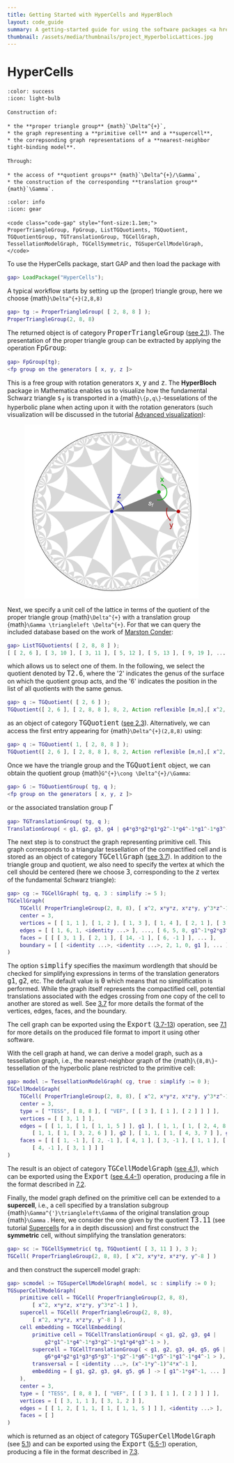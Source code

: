```yaml
---
title: Getting Started with HyperCells and HyperBloch
layout: code_guide
summary: A getting-started guide for using the software packages <a href="https://github.com/patrick-lenggenhager/HyperCells">HyperCells</a> and <a href="https://github.com/patrick-lenggenhager/HyperBloch">HyperBloch</a> for modeling tight-binding models on hyperbolic lattices. It includes a brief overview over the purposes of the packages, complete instructions for installing them and simple examples including code scripts to download.
thumbnail: /assets/media/thumbnails/project_HyperbolicLattices.jpg
---
```



<style type="text/css">
    @media (min-width: 959.98px) {
        .bd-main .bd-content {
            max-width: 80%!important; 
            text-align:left!important;
        }
    }
</style>

# HyperCells


```{dropdown} Learning goals
:color: success
:icon: light-bulb

Construction of:

* the **proper triangle group** {math}`\Delta^{+}`,
* the graph representing a **primitive cell** and a **supercell**,
* the correpsonding graph representations of a **nearest-neighbor tight-binding model**.

Through:

* the access of **quotient groups** {math}`\Delta^{+}/\Gamma`,
* the construction of the corresponding **translation group** {math}`\Gamma`.
```

```{dropdown}  Featured functions
:color: info
:icon: gear

<code class="code-gap" style="font-size:1.1em;">
ProperTriangleGroup, FpGroup, ListTGQuotients, TGQuotient, TGQuotientGroup, TGTranslationGroup, TGCellGraph, TessellationModelGraph, TGCellSymmetric, TGSuperCellModelGraph, 
</code>
```

To use the HyperCells package, start GAP and then load the package with
```gap
gap> LoadPackage("HyperCells");
```

A typical workflow starts by setting up the (proper) triangle group, here we choose {math}`\Delta^{+}(2,8,8)`

```gap
gap> tg := ProperTriangleGroup( [ 2, 8, 8 ] );
ProperTriangleGroup(2, 8, 8)
```

The returned object is of category <code class="code-gap" style="font-size:1.1em;">ProperTriangleGroup</code> (<a target="_blank" href="https://patrick-lenggenhager.github.io/HyperCells/doc/chap2_mj.html">see 2.1</a>). The presentation of the proper triangle group can be extracted by applying the operation <code class="code-gap" style="font-size:1.1em;">FpGroup</code>:

```gap
gap> FpGroup(tg);
<fp group on the generators [ x, y, z ]>
```

This is a free group with rotation generators <code class="code-gap" style="font-size:1.1em;">x</code>,
<code class="code-gap" style="font-size:1.1em;">y</code> and <code class="code-gap" style="font-size:1.1em;">z</code>. The **HyperBloch** package in Mathematica enables us to visualize how the fundamental Schwarz triangle <code class="code-gap" style="font-size:1.1em;">s<sub>f</sub></code> is transported in a {math}`\{p,q\}`-tesselations of the hyperbolic plane when acting upon it with the rotation generators (such visualization will be discussed in the tutorial [Advanced visualization](../Tutorials/AdvancedVisualization.md)):

<figure class="text-center">
  <picture> 
    <source type="image/svg+xml" srcset="../../../source/assets/media/figs/getSetGoHyperCells/Sym88.png">
    <img src="../../../source/assets/media/figs/getSetGoHyperCells/Sym88.png" class="figure-img img-fluid rounded" alt="{6,4} Lieb lattice pc" width="400"/>
  </picture>
</figure>

Next, we specify a unit cell 
of the lattice in terms of the quotient of the proper triangle group {math}`\Delta^{+}` with a translation group {math}`\Gamma \triangleleft \Delta^{+}`. For that we can query
 the included database based on the work of <a target="_blank" href="https://patrick-lenggenhager.github.io/HyperCells/doc/chapBib_mj.html#biBConder:2007">Marston Conder</a>:

```gap
gap> ListTGQuotients( [ 2, 8, 8 ] );
[ [ 2, 6 ], [ 3, 10 ], [ 3, 11 ], [ 5, 12 ], [ 5, 13 ], [ 9, 19 ], ... ]
```

which allows us to select one of them. In the following, we select the quotient denoted by <code class="code" style="font-size:1.1em;">T2.6</code>, where the '2' indicates the genus of the surface on which the quotient group acts, and the '6' indicates the position in the list of all quotients with the same genus.

```gap
gap> q := TGQuotient( [ 2, 6 ] );
TGQuotient([ 2, 6 ], [ 2, 8, 8 ], 8, 2, Action reflexible [m,n],[ x^2, x * y * z, x * z * y, y^3 * z^-1 ])
```

as an object of category <code class="code-gap" style="font-size:1.1em;">TGQuotient</code> (<a target="_blank" href="https://patrick-lenggenhager.github.io/HyperCells/doc/chap2_mj.html#X84E92102876317DE">see 2.3</a>). Alternatively, we can access the first entry appearing for {math}`\Delta^{+}(2,8,8)` using:

```gap
gap> q := TGQuotient( 1, [ 2, 8, 8 ] );
TGQuotient([ 2, 6 ], [ 2, 8, 8 ], 8, 2, Action reflexible [m,n],[ x^2, x * y * z, x * z * y, y^3 * z^-1 ])
```

Once we have the triangle group and the <code class="code-gap" style="font-size:1.1em;">TGQuotient</code> object, we can obtain the quotient group {math}`G^{+}\cong \Delta^{+}/\Gamma`:


```gap
gap> G := TGQuotientGroup( tg, q );
<fp group on the generators [ x, y, z ]>
```

or the associated translation group <code class="code-gap" style="font-size:1.1em;">&#915;</code>

```gap
gap> TGTranslationGroup( tg, q );
TranslationGroup( < g1, g2, g3, g4 | g4*g3*g2*g1*g2^-1*g4^-1*g1^-1*g3^-1 > )
```

The next step is to construct the graph representing primitive cell. This graph corresponds to a triangular tessellation of the compactified cell and is stored as an object of category <code class="code-gap" style="font-size:1.1em;">TGCellGraph</code> (<a target="_blank" href="https://patrick-lenggenhager.github.io/HyperCells/doc/chap3_mj.html#X7945E96B7A771F5A">see 3.7</a>). In addition to the triangle group and quotient, we also need to specify the vertex at which the cell should be centered (here we choose <code class="code-gap" style="font-size:1.1em;">3</code>, corresponding to the <code class="code-gap" style="font-size:1.1em;">z</code> vertex of the fundamental Schwarz triangle):

```gap
gap> cg := TGCellGraph( tg, q, 3 : simplify := 5 );
TGCellGraph(
    TGCell( ProperTriangleGroup(2, 8, 8), [ x^2, x*y*z, x*z*y, y^3*z^-1 ] ),
    center = 3,
    vertices = [ [ 1, 1 ], [ 1, 2 ], [ 1, 3 ], [ 1, 4 ], [ 2, 1 ], [ 3, 1 ] ],
    edges = [ [ 1, 6, 1, <identity ...> ], ..., [ 6, 5, 8, g1^-1*g2*g3^-1 ] ],
    faces = [ [ [ 3, 1 ], [ 2, 1 ], [ 14, -1 ], [ 6, -1 ] ], ... ],
    boundary = [ [ <identity ...>, <identity ...>, 2, 1, 0, g1 ], ... ]
)
```

The option <code class="code-gap" style="font-size:1.1em;">simplify</code> specifies the maximum wordlength that should be checked for simplifying expressions in terms of the translation generators <code class="code-gap" style="font-size:1.1em;">g1</code>, <code class="code-gap" style="font-size:1.1em;">g2</code>, etc. The default value is <code class="code-gap" style="font-size:1.1em;">0</code> which means that no simplification is performed. While the graph itself represents the compactified cell, potential translations associated with the edges crossing from one copy of the cell to another are stored as well. See <a target="_blank" href="https://patrick-lenggenhager.github.io/HyperCells/doc/chap3_mj.html#X7945E96B7A771F5A">3.7</a> for more details the format of the vertices, edges, faces, and the boundary.

The cell graph can be exported using the <code class="code-gap" style="font-size:1.1em;">Export</code> (<a target="_blank" href="https://patrick-lenggenhager.github.io/HyperCells/doc/chap3_mj.html#X7945E96B7A771F5A">3.7-13</a>) operation, see <a target="_blank" href="https://patrick-lenggenhager.github.io/HyperCells/doc/chap7_mj.html#X7CFBF28C7E45D68A">7.1</a> for more details on the produced file format to import it using other software.

With the cell graph at hand, we can derive a model graph, such as a tessellation graph, i.e., the nearest-neighbor graph of the {math}`\{8,8\}`-tessellation of the hyperbolic plane restricted to the primitive cell:

```gap
gap> model := TessellationModelGraph( cg, true : simplify := 0 );
TGCellModelGraph(
    TGCell( ProperTriangleGroup(2, 8, 8), [ x^2, x*y*z, x*z*y, y^3*z^-1 ] ),
    center = 3,
    type = [ "TESS", [ 8, 8 ], [ "VEF", [ [ 3 ], [ 1 ], [ 2 ] ] ] ],
    vertices = [ [ 3, 1 ] ],
    edges = [ [ 1, 1, [ 1, [ 1, 1, 5 ] ], g1 ], [ 1, 1, [ 1, [ 2, 4, 8 ] ], g4 ],
        [ 1, 1, [ 1, [ 3, 2, 6 ] ], g2 ], [ 1, 1, [ 1, [ 4, 3, 7 ] ], g3 ] ],
    faces = [ [ [ 1, -1 ], [ 2, -1 ], [ 4, 1 ], [ 3, -1 ], [ 1, 1 ], [ 2, 1 ],
        [ 4, -1 ], [ 3, 1 ] ] ]
)
```

The result is an object of category <code class="code-gap" style="font-size:1.1em;">TGCellModelGraph</code> (<a target="_blank" href="https://patrick-lenggenhager.github.io/HyperCells/doc/chap4_mj.html#X87FE1AF37CFB0B86">see 4.1</a>), which can be exported using the <code class="code-gap" style="font-size:1.1em;">Export</code> (<a target="_blank" href="https://patrick-lenggenhager.github.io/HyperCells/doc/chap4_mj.html#X7C1C17EF7A0F02BA">see 4.4-1</a>) operation, producing a file in the format described in <a target="_blank" href="https://patrick-lenggenhager.github.io/HyperCells/doc/chap7_mj.html#X8672A7E782E0D7F3">7.2</a>.


Finally, the model graph defined on the primitive cell can be extended to a **supercell**, i.e., a cell specified by a translation subgroup {math}`\Gamma^{'}\triangleleft\Gamma` of the original translation group {math}`\Gamma` . Here, we consider the one given by the quotient <code class="code-gap" style="font-size:1.1em;">T3.11</code> (see tutorial [Supercells](../Tutorials/Supercells) for a in depth discussion) and first construct the **symmetric** cell, without simplifying the translation generators:

```gap
gap> sc := TGCellSymmetric( tg, TGQuotient( [ 3, 11 ] ), 3 );
TGCell( ProperTriangleGroup(2, 8, 8), [ x^2, x*y*z, x*z*y, y^-8 ] )
```
and then construct the supercell model graph:

```gap
gap> scmodel := TGSuperCellModelGraph( model, sc : simplify := 0 );
TGSuperCellModelGraph(
    primitive cell = TGCell( ProperTriangleGroup(2, 8, 8),
        [ x^2, x*y*z, x*z*y, y^3*z^-1 ] ),
    supercell = TGCell( ProperTriangleGroup(2, 8, 8),
        [ x^2, x*y*z, x*z*y, y^-8 ] ),
    cell embedding = TGCellEmbedding(
        primitive cell = TGCellTranslationGroup( < g1, g2, g3, g4 |
            g2*g1^-1*g4^-1*g3*g2^-1*g1*g4*g3^-1 > ),
        supercell = TGCellTranslationGroup( < g1, g2, g3, g4, g5, g6 |
            g6*g4*g2*g1*g3*g5*g3^-1*g2^-1*g6^-1*g5^-1*g1^-1*g4^-1 > ),
        transversal = [ <identity ...>, (x^-1*y^-1)^4*x^-1 ],
        embedding = [ g1, g2, g3, g4, g5, g6 ] -> [ g1^-1*g4^-1, ... ]
    ),
    center = 3,
    type = [ "TESS", [ 8, 8 ], [ "VEF", [ [ 3 ], [ 1 ], [ 2 ] ] ] ],
    vertices = [ [ 3, 1, 1 ], [ 3, 1, 2 ] ],
    edges = [ [ 1, 2, [ 1, 1, [ 1, [ 1, 1, 5 ] ] ], <identity ...> ], ... ],
    faces = [ ]
)
```
which is returned as an object of category <code class="code-gap" style="font-size:1.1em;">TGSuperCellModelGraph</code> (see <a target="_blank" href="https://patrick-lenggenhager.github.io/HyperCells/doc/chap5_mj.html#X84E3E01A7C2274DF">5.1</a>) and can be exported using the <code class="code-gap" style="font-size:1.1em;">Export</code> (<a target="_blank" href="https://patrick-lenggenhager.github.io/HyperCells/doc/chap5_mj.html#X802566E77A19B02E">5.5-1</a>) operation, producing a file in the format described in <a target="_blank" href="https://patrick-lenggenhager.github.io/HyperCells/doc/chap7_mj.html#X79442B71791A7C60">7.3</a>.


